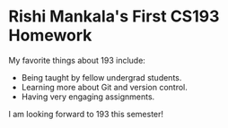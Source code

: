 # Rishi Mankala's First CS193 Homework

My favorite things about 193 include:
- Being taught by fellow undergrad students.
- Learning more about Git and version control.
- Having very engaging assignments.

I am looking forward to 193 this semester!
